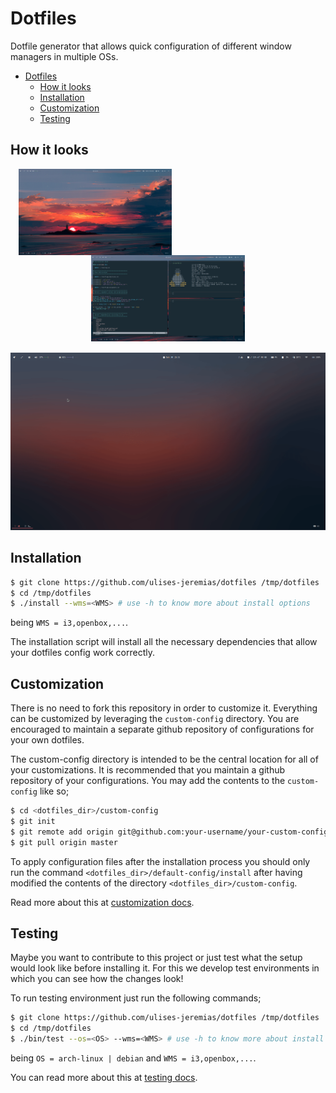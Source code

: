 # Dotfiles

Dotfile generator that allows quick configuration of different window managers in multiple OSs.

- [Dotfiles](#dotfiles)
  - [How it looks](#how-it-looks)
  - [Installation](#installation)
  - [Customization](#customization)
  - [Testing](#testing)

## How it looks

<center>

<img src="./static/screen.png" align="left" width="48.75%" style="margin-left: 2.5%; margin-right: 5%" />

<img src="./static/nvim&termite.png" width="48.75%" />

<img src="./static/demo.gif" width="100%" style="margin-top: 15px;" />

</center>

## Installation

```sh
$ git clone https://github.com/ulises-jeremias/dotfiles /tmp/dotfiles
$ cd /tmp/dotfiles
$ ./install --wms=<WMS> # use -h to know more about install options
```

being `WMS = i3,openbox,...`.

The installation script will install all the necessary dependencies that allow your dotfiles config work correctly.

## Customization

There is no need to fork this repository in order to customize it. Everything can be customized by leveraging the `custom-config` directory. You are encouraged to maintain a separate github repository of configurations for your own dotfiles.

The custom-config directory is intended to be the central location for all of your customizations. It is recommended that you maintain a github repository of your configurations. You may add the contents to the `custom-config` like so;

```sh
$ cd <dotfiles_dir>/custom-config
$ git init
$ git remote add origin git@github.com:your-username/your-custom-config-repo.git
$ git pull origin master
```

To apply configuration files after the installation process you should only run the command `<dotfiles_dir>/default-config/install` after having modified the contents of the directory `<dotfiles_dir>/custom-config`.

Read more about this at [customization docs](https://github.com/ulises-jeremias/dotfiles/wiki/Customization).

## Testing

Maybe you want to contribute to this project or just test what the setup would look like before installing it. For this we develop test environments in which you can see how the changes look!

To run testing environment just run the following commands;

```sh
$ git clone https://github.com/ulises-jeremias/dotfiles /tmp/dotfiles
$ cd /tmp/dotfiles
$ ./bin/test --os=<OS> --wms=<WMS> # use -h to know more about install options
```

being `OS = arch-linux | debian` and `WMS = i3,openbox,...`.

You can read more about this at [testing docs](https://github.com/ulises-jeremias/dotfiles/wiki/Testing).
